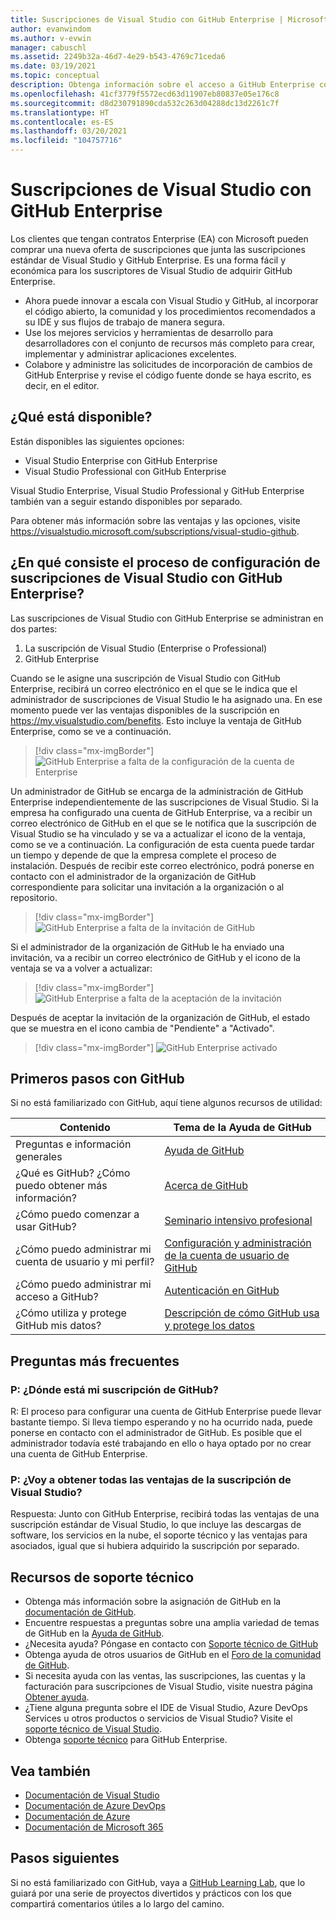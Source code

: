 ```yaml
---
title: Suscripciones de Visual Studio con GitHub Enterprise | Microsoft Docs
author: evanwindom
ms.author: v-evwin
manager: cabuschl
ms.assetid: 2249b32a-46d7-4e29-b543-4769c71ceda6
ms.date: 03/19/2021
ms.topic: conceptual
description: Obtenga información sobre el acceso a GitHub Enterprise como parte de las suscripciones de Visual Studio
ms.openlocfilehash: 41cf3779f5572ecd63d11907eb80837e05e176c8
ms.sourcegitcommit: d8d230791890cda532c263d04288dc13d2261c7f
ms.translationtype: HT
ms.contentlocale: es-ES
ms.lasthandoff: 03/20/2021
ms.locfileid: "104757716"
---
```

# <a name="visual-studio-subscriptions-with-github-enterprise"></a>Suscripciones de Visual Studio con GitHub Enterprise 

Los clientes que tengan contratos Enterprise (EA) con Microsoft pueden comprar una nueva oferta de suscripciones que junta las suscripciones estándar de Visual Studio y GitHub Enterprise. Es una forma fácil y económica para los suscriptores de Visual Studio de adquirir GitHub Enterprise. 

- Ahora puede innovar a escala con Visual Studio y GitHub, al incorporar el código abierto, la comunidad y los procedimientos recomendados a su IDE y sus flujos de trabajo de manera segura.
- Use los mejores servicios y herramientas de desarrollo para desarrolladores con el conjunto de recursos más completo para crear, implementar y administrar aplicaciones excelentes. 
- Colabore y administre las solicitudes de incorporación de cambios de GitHub Enterprise y revise el código fuente donde se haya escrito, es decir, en el editor. 

## <a name="whats-available"></a>¿Qué está disponible? 

Están disponibles las siguientes opciones:

- Visual Studio Enterprise con GitHub Enterprise
- Visual Studio Professional con GitHub Enterprise

Visual Studio Enterprise, Visual Studio Professional y GitHub Enterprise también van a seguir estando disponibles por separado. 

Para obtener más información sobre las ventajas y las opciones, visite <https://visualstudio.microsoft.com/subscriptions/visual-studio-github>. 

## <a name="what-is-the-visual-studio-subscription-with-github-enterprise-setup-process"></a>¿En qué consiste el proceso de configuración de suscripciones de Visual Studio con GitHub Enterprise?

Las suscripciones de Visual Studio con GitHub Enterprise se administran en dos partes:
1. La suscripción de Visual Studio (Enterprise o Professional)
2. GitHub Enterprise 

Cuando se le asigne una suscripción de Visual Studio con GitHub Enterprise, recibirá un correo electrónico en el que se le indica que el administrador de suscripciones de Visual Studio le ha asignado una.  En ese momento puede ver las ventajas disponibles de la suscripción en <https://my.visualstudio.com/benefits>.  Esto incluye la ventaja de GitHub Enterprise, como se ve a continuación.

   > [!div class="mx-imgBorder"]
   > ![GitHub Enterprise a falta de la configuración de la cuenta de Enterprise](_img/access-github/pending-account-setup.png "En primer lugar, la organización debe configurar una cuenta de Enterprise.")  

Un administrador de GitHub se encarga de la administración de GitHub Enterprise independientemente de las suscripciones de Visual Studio.  Si la empresa ha configurado una cuenta de GitHub Enterprise, va a recibir un correo electrónico de GitHub en el que se le notifica que la suscripción de Visual Studio se ha vinculado y se va a actualizar el icono de la ventaja, como se ve a continuación.  La configuración de esta cuenta puede tardar un tiempo y depende de que la empresa complete el proceso de instalación. Después de recibir este correo electrónico, podrá ponerse en contacto con el administrador de la organización de GitHub correspondiente para solicitar una invitación a la organización o al repositorio.  

   > [!div class="mx-imgBorder"]
   > ![GitHub Enterprise a falta de la invitación de GitHub](_img/access-github/pending-invite.png "Póngase en contacto con el administrador de GitHub para solicitar la invitación a una organización de GitHub.")  

Si el administrador de la organización de GitHub le ha enviado una invitación, va a recibir un correo electrónico de GitHub y el icono de la ventaja se va a volver a actualizar:

   > [!div class="mx-imgBorder"]
   > ![GitHub Enterprise a falta de la aceptación de la invitación](_img/access-github/pending-acceptance.png "Acepte la invitación recibida en el correo electrónico de GitHub.")  

Después de aceptar la invitación de la organización de GitHub, el estado que se muestra en el icono cambia de "Pendiente" a "Activado".

   > [!div class="mx-imgBorder"]
   > ![GitHub Enterprise activado](_img/access-github/activated.png "Tras la aceptación de la invitación, el icono indica que la suscripción se ha activado.")  

## <a name="get-started-with-github"></a>Primeros pasos con GitHub

Si no está familiarizado con GitHub, aquí tiene algunos recursos de utilidad:

| Contenido                                  | Tema de la Ayuda de GitHub                                     |
|------------------------------------------|-------------------------------------------------------|
| Preguntas e información generales          | [Ayuda de GitHub](https://help.github.com)             |
| ¿Qué es GitHub?  ¿Cómo puedo obtener más información?  | [Acerca de GitHub](https://help.github.com/categories/about-github)                                       |
| ¿Cómo puedo comenzar a usar GitHub?     | [Seminario intensivo profesional](https://help.github.com/categories/bootcamp)                                              |
| ¿Cómo puedo administrar mi cuenta de usuario y mi perfil?       | [Configuración y administración de la cuenta de usuario de GitHub](https://help.github.com/categories/setting-up-and-managing-your-github-user-account)    |
| ¿Cómo puedo administrar mi acceso a GitHub?   | [Autenticación en GitHub](https://help.github.com/categories/authenticating-to-github)                           |
| ¿Cómo utiliza y protege GitHub mis datos? | [Descripción de cómo GitHub usa y protege los datos](https://help.github.com/categories/understanding-how-github-uses-and-protects-your-data)|

## <a name="frequently-asked-questions"></a>Preguntas más frecuentes

### <a name="q--where-is-my-github-subscription"></a>P:  ¿Dónde está mi suscripción de GitHub?
R:  El proceso para configurar una cuenta de GitHub Enterprise puede llevar bastante tiempo.  Si lleva tiempo esperando y no ha ocurrido nada, puede ponerse en contacto con el administrador de GitHub.  Es posible que el administrador todavía esté trabajando en ello o haya optado por no crear una cuenta de GitHub Enterprise. 

### <a name="q-do-i-get-the-full-visual-studio-subscription-benefits"></a>P: ¿Voy a obtener todas las ventajas de la suscripción de Visual Studio?
Respuesta: Junto con GitHub Enterprise, recibirá todas las ventajas de una suscripción estándar de Visual Studio, lo que incluye las descargas de software, los servicios en la nube, el soporte técnico y las ventajas para asociados, igual que si hubiera adquirido la suscripción por separado.

## <a name="support-resources"></a>Recursos de soporte técnico
- Obtenga más información sobre la asignación de GitHub en la [documentación de GitHub](https://docs.github.com/github/setting-up-and-managing-your-enterprise-account/managing-licenses-for-the-github-enterprise-and-visual-studio-bundle).
- Encuentre respuestas a preguntas sobre una amplia variedad de temas de GitHub en la [Ayuda de GitHub](https://help.github.com).
- ¿Necesita ayuda?  Póngase en contacto con [Soporte técnico de GitHub](https://support.github.com/)
- Obtenga ayuda de otros usuarios de GitHub en el [Foro de la comunidad de GitHub](https://github.community/).
- Si necesita ayuda con las ventas, las suscripciones, las cuentas y la facturación para suscripciones de Visual Studio, visite nuestra página [Obtener ayuda](https://aka.ms/vssubscriberhelp).
- ¿Tiene alguna pregunta sobre el IDE de Visual Studio, Azure DevOps Services u otros productos o servicios de Visual Studio?  Visite el [soporte técnico de Visual Studio](https://visualstudio.microsoft.com/support/).
- Obtenga [soporte técnico](https://support.microsoft.com/en-us/supportforbusiness/productselection?sapId=b77fe80f-5417-80bd-4b2a-275cf0018c24) para GitHub Enterprise.   

## <a name="see-also"></a>Vea también
- [Documentación de Visual Studio](https://docs.microsoft.com/visualstudio/)
- [Documentación de Azure DevOps](https://docs.microsoft.com/azure/devops/)
- [Documentación de Azure](https://docs.microsoft.com/azure/)
- [Documentación de Microsoft 365](https://docs.microsoft.com/microsoft-365/)

## <a name="next-steps"></a>Pasos siguientes
Si no está familiarizado con GitHub, vaya a [GitHub Learning Lab](https://lab.github.com/), que lo guiará por una serie de proyectos divertidos y prácticos con los que compartirá comentarios útiles a lo largo del camino.
